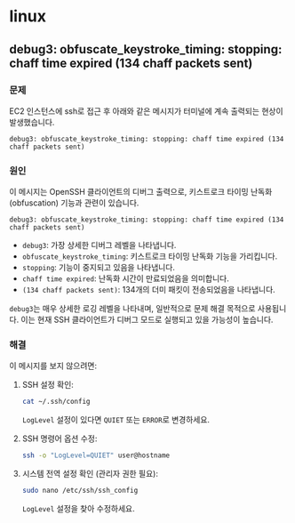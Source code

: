 # linux

## debug3: obfuscate_keystroke_timing: stopping: chaff time expired (134 chaff packets sent)

### 문제

EC2 인스턴스에 ssh로 접근 후 아래와 같은 메시지가 터미널에 계속 출력되는 현상이 발생했습니다.

```log
debug3: obfuscate_keystroke_timing: stopping: chaff time expired (134 chaff packets sent)
```

### 원인

이 메시지는 OpenSSH 클라이언트의 디버그 출력으로, 키스트로크 타이밍 난독화(obfuscation) 기능과 관련이 있습니다.

```log
debug3: obfuscate_keystroke_timing: stopping: chaff time expired (134 chaff packets sent)
```

- `debug3`: 가장 상세한 디버그 레벨을 나타냅니다.
- `obfuscate_keystroke_timing`: 키스트로크 타이밍 난독화 기능을 가리킵니다.
- `stopping`: 기능이 중지되고 있음을 나타냅니다.
- `chaff time expired`: 난독화 시간이 만료되었음을 의미합니다.
- `(134 chaff packets sent)`: 134개의 더미 패킷이 전송되었음을 나타냅니다.

`debug3`는 매우 상세한 로깅 레벨을 나타내며, 일반적으로 문제 해결 목적으로 사용됩니다.
이는 현재 SSH 클라이언트가 디버그 모드로 실행되고 있을 가능성이 높습니다.

### 해결

이 메시지를 보지 않으려면:

1. SSH 설정 확인:

    ```bash
    cat ~/.ssh/config
    ```

    `LogLevel` 설정이 있다면 `QUIET` 또는 `ERROR`로 변경하세요.

2. SSH 명령어 옵션 수정:

    ```bash
    ssh -o "LogLevel=QUIET" user@hostname
    ```

3. 시스템 전역 설정 확인 (관리자 권한 필요):

    ```bash
    sudo nano /etc/ssh/ssh_config
    ```

    `LogLevel` 설정을 찾아 수정하세요.
